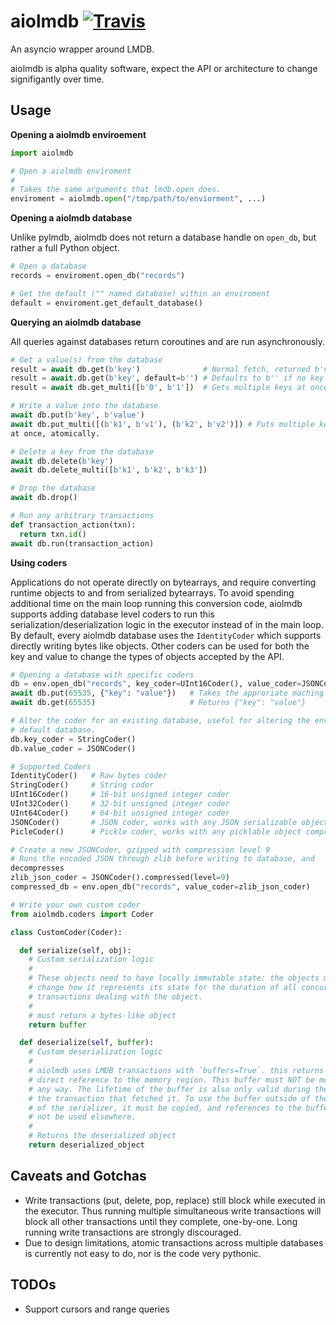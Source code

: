 # aiolmdb [![Travis](https://travis-ci.org/james7132/aiolmdb.svg?branch=master)](https://travis-ci.org/james7132/aiolmdb)

An asyncio wrapper around LMDB.

aiolmdb is alpha quality software, expect the API or architecture to change
signifigantly over time.

## Usage

**Opening a aiolmdb enviroement**

```python
import aiolmdb

# Open a aiolmdb enviroment
#
# Takes the same arguments that lmdb.open does.
enviroment = aiolmdb.open("/tmp/path/to/enviorment", ...)
```

**Opening a aiolmdb database**

Unlike pylmdb, aiolmdb does not return a database handle on `open_db`, but
rather a full Python object.

```python
# Open a database
records = enviroment.open_db("records")

# Get the default ("" named database) within an enviroment
default = enviroment.get_default_database()
```

**Querying an aiolmdb database**

All queries against databases return coroutines and are run asynchronously.

```python
# Get a value(s) from the database
result = await db.get(b'key')              # Normal fetch, returned b'value'
result = await.db.get(b'key', default=b'') # Defaults to b'' if no key is found
result = await db.get_multi([b'0', b'1'])  # Gets multiple keys at once

# Write a value into the database
await db.put(b'key', b'value')
await db.put_multi([(b'k1', b'v1'), (b'k2', b'v2')]) # Puts multiple key-values
at once, atomically.

# Delete a key from the database
await db.delete(b'key')
await db.delete_multi([b'k1', b'k2', b'k3'])

# Drop the database
await db.drop()

# Run any arbitrary transactions
def transaction_action(txn):
  return txn.id()
await db.run(transaction_action)
```

**Using coders**

Applications do not operate directly on bytearrays, and require converting
runtime objects to and from serialized bytearrays. To avoid spending additional
time on the main loop running this conversion code, aiolmdb supports adding 
database level coders to run this serialization/deserialization logic in the 
executor instead of in the main loop. By default, every aiolmdb database uses 
the `IdentityCoder` which supports directly writing bytes like objects. Other
coders can be used for both the key and value to change the types of objects
accepted by the API.

```python
# Opening a database with specific coders
db = env.open_db("records", key_coder=UInt16Coder(), value_coder=JSONCoder())
await db.put(65535, {"key": "value"})   # Takes the approriate maching keys
await db.get(65535)                     # Returns {"key": "value"}

# Alter the coder for an existing database, useful for altering the enviroment
# default database.
db.key_coder = StringCoder()
db.value_coder = JSONCoder()

# Supported Coders
IdentityCoder()   # Raw bytes coder
StringCoder()     # String coder
UInt16Coder()     # 16-bit unsigned integer coder
UInt32Coder()     # 32-bit unsigned integer coder
UInt64Coder()     # 64-bit unsigned integer coder
JSONCoder()       # JSON coder, works with any JSON serializable object
PicleCoder()      # Pickle coder, works with any picklable object compression 

# Create a new JSONCoder, gzipped with compression level 9
# Runs the encoded JSON through zlib before writing to database, and
decompresses
zlib_json_coder = JSONCoder().compressed(level=9)
compressed_db = env.open_db("records", value_coder=zlib_json_coder)

# Write your own custom coder
from aiolmdb.coders import Coder

class CustomCoder(Coder):

  def serialize(self, obj):
    # Custom serialization logic
    #
    # These objects need to have locally immutable state: the objects must not
    # change how it represents its state for the duration of all concurrent
    # transactions dealing with the object.
    #
    # must return a bytes-like object
    return buffer

  def deserialize(self, buffer):
    # Custom deserialization logic
    #
    # aiolmdb uses LMDB transactions with `buffers=True`. this returns a
    # direct reference to the memory region. This buffer must NOT be modified in
    # any way. The lifetime of the buffer is also only valid during the scope of
    # the transaction that fetched it. To use the buffer outside of the context
    # of the serializer, it must be copied, and references to the buffer must
    # not be used elsewhere.
    #
    # Returns the deserialized object
    return deserialized_object
```

## Caveats and Gotchas

 * Write transactions (put, delete, pop, replace) still block while executed in
   the executor. Thus running multiple simultaneous write transactions will
   block all other transactions until they complete, one-by-one. Long running
   write transactions are strongly discouraged.
 * Due to design limitations, atomic transactions across multiple databases is
   currently not easy to do, nor is the code very pythonic.

## TODOs

 * Support cursors and range queries
